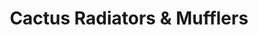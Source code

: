 ---
title: "Cactus Radiators & Mufflers"
url: /chandler/cactus-radiators-und-mufflers/
shop: Autowerkstatt
---